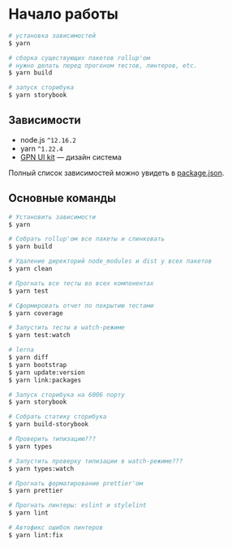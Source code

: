 # Начало работы

```bash
# установка зависимостей
$ yarn

# сборка существующих пакетов rollup'ом
# нужно делать перед прогоном тестов, линтеров, etc.
$ yarn build

# запуск сторибука
$ yarn storybook
```

## Зависимости

- node.js `^12.16.2`
- yarn `^1.22.4`
- [GPN UI kit](https://github.com/gpn-prototypes/ui-kit) — дизайн система

Полный список зависимостей можно увидеть в [package.json](../package.json).

## Основные команды

```bash
# Установить зависимости
$ yarn

# Собрать rollup'ом все пакеты и слинковать
$ yarn build

# Удаление директорий node_modules и dist у всех пакетов
$ yarn clean

# Прогнать все тесты во всех компонентах
$ yarn test

# Сформировать отчет по покрытию тестами
$ yarn coverage

# Запустить тесты в watch-режиме
$ yarn test:watch

# lerna
$ yarn diff
$ yarn bootstrap
$ yarn update:version
$ yarn link:packages

# Запуск сторибука на 6006 порту
$ yarn storybook

# Собрать статику сторибука
$ yarn build-storybook

# Проверить типизацию???
$ yarn types

# Запустить проверку типизации в watch-режиме???
$ yarn types:watch

# Прогнать форматирование prettier'ом
$ yarn prettier

# Прогнать линтеры: eslint и stylelint
$ yarn lint

# Автофикс ошибок линтеров
$ yarn lint:fix
```
